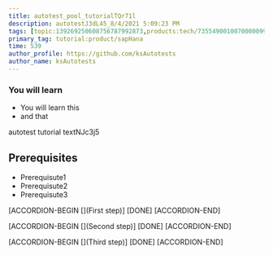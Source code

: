 ```yaml
---
title: autotest_pool_tutorialTQr71l
description: autotestJ3dL45_8/4/2021 5:09:23 PM
tags: [topic:139269250608756787992873,products:tech/73554900100700000996,tutorial:experience/advanced]
primary_tag: tutorial:product/sapHana
time: 539
author_profile: https://github.com/ksAutotests
author_name: ksAutotests
---
```

### You will learn
- You will learn this
- and that

autotest tutorial textNJc3j5

## Prerequisites
- Prerequisute1
- Prerequisute2
- Prerequisute3

[ACCORDION-BEGIN [](First step)]
[DONE]
[ACCORDION-END]

[ACCORDION-BEGIN [](Second step)]
[DONE]
[ACCORDION-END]

[ACCORDION-BEGIN [](Third step)]
[DONE]
[ACCORDION-END]

